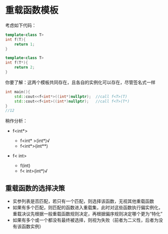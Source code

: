 # 重载函数模板

考虑如下代码：

```cpp
template<class T>
int f(T){
    return 1;
}

template<class T>
int f(T*){
    return 2;
}
```

你要了解：这两个模板共同存在，且各自的实例化可以存在，尽管签名式一样

```cpp
int main(){
    std::cout<<f<int*>((int*)nullptr);	//call f<T>(T)
    std::cout<<f<int>((int*)nullptr);	//call f<T>(T*)
}
//12
```

稍作分析：

* f<int*>
  * f<int* >(int*)√
  * f<int*>(int**)

* f< int>
  * f<int>(int)
  * f< int>(int*)√

## 重载函数的选择决策

* 实参列表是否匹配，若只有一个匹配，则选择该函数，无视其他重载函数
* 如果有多个匹配，则匹配的函数进入重载集，此时对这些函数执行偏实例化，重载决议先根据一般重载函数规则决定，再根据偏序规则决定哪个更为“特化”
* 如果有多个或一个都没有最终被选择，则视为失败（前者为二义性，后者为没有该函数实例）